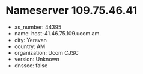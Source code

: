 # Nameserver 109.75.46.41

* as_number: 44395
* name: host-41.46.75.109.ucom.am.
* city: Yerevan
* country: AM
* organization: Ucom CJSC
* version: Unknown
* dnssec: false
